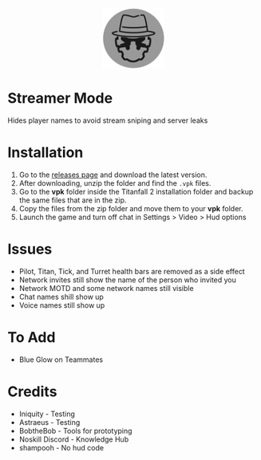 <p align="center" style="text-align:center"><img width="125" height="122" src="https://github.com/taskinoz/Streamer-Mode/blob/28824ec5909dd4ea08c9ef18bc18ef4f5ee5fbac/assets/icon.png" alt="Streamer Mode - Incognito Pilot Helmet" /></p>

# Streamer Mode
Hides player names to avoid stream sniping and server leaks

# Installation

1) Go to the [releases page]() and download the latest version.
2) After downloading, unzip the folder and find the `.vpk` files.
3) Go to the **vpk** folder inside the Titanfall 2 installation folder and backup the same files that are in the zip.
4) Copy the files from the zip folder and move them to your **vpk** folder.
5) Launch the game and turn off chat in Settings > Video > Hud options


# Issues

- Pilot, Titan, Tick, and Turret health bars are removed as a side effect
- Network invites still show the name of the person who invited you
- Network MOTD and some network names still visible
- Chat names shill show up
- Voice names still show up

# To Add

- Blue Glow on Teammates

# Credits

* Iniquity - Testing
* Astraeus - Testing
* BobtheBob - Tools for prototyping
* Noskill Discord - Knowledge Hub
* shampooh - No hud code
